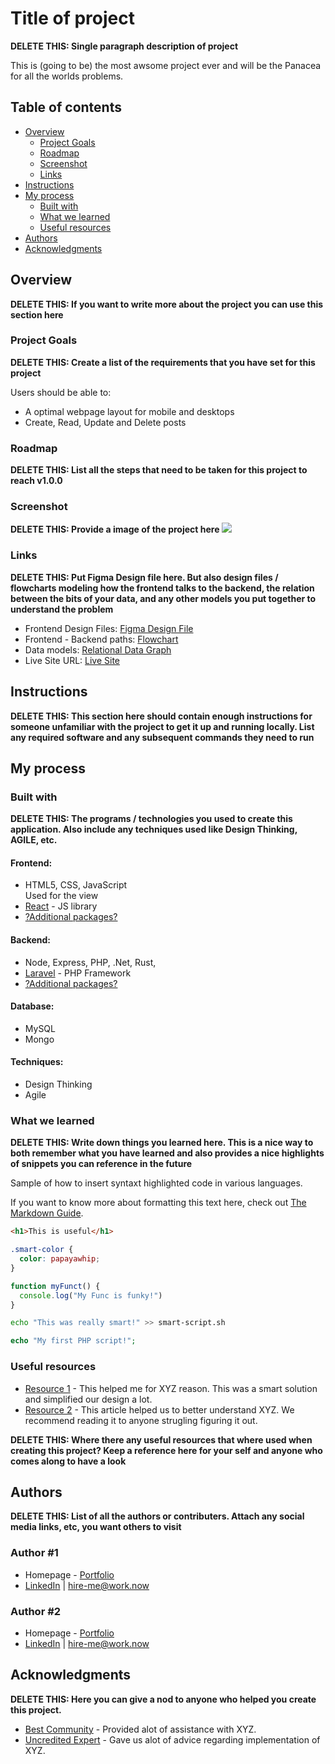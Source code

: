 # **Title of project**

**DELETE THIS: Single paragraph description of project**

This is (going to be) the most awsome project ever and will be the Panacea for all the worlds problems.

## Table of contents

- [Overview](#overview)
  - [Project Goals](#project-goals)
  - [Roadmap](#roadmap)
  - [Screenshot](#screenshot)
  - [Links](#links)
- [Instructions](#instructions)
- [My process](#my-process)
  - [Built with](#built-with)
  - [What we learned](#what-we-learned)
  - [Useful resources](#useful-resources)
- [Authors](#authors)
- [Acknowledgments](#acknowledgments)

## Overview

**DELETE THIS: If you want to write more about the project you can use this section here**

### Project Goals

**DELETE THIS: Create a list of the requirements that you have set for this project**

Users should be able to:

- A optimal webpage layout for mobile and desktops
- Create, Read, Update and Delete posts

### Roadmap

**DELETE THIS: List all the steps that need to be taken for this project to reach v1.0.0**


### Screenshot

**DELETE THIS: Provide a image of the project here**
![](./image.jpg)


### Links

**DELETE THIS: Put Figma Design file here. But also design files / flowcharts modeling how the frontend talks to the backend, the relation between the bits of your data, and any other models you put together to understand the problem**

- Frontend Design Files: [Figma Design File](https://your-solution-url.com)
- Frontend - Backend paths: [Flowchart](https://your-solution-url.com)
- Data models: [Relational Data Graph](https://your-solution-url.com)
- Live Site URL: [Live Site](https://your-live-site-url.com)

## Instructions

**DELETE THIS: This section here should contain enough instructions for someone unfamiliar with the project to get it up and running locally. List any required software and any subsequent commands they need to run**

## My process

### Built with

**DELETE THIS: The programs / technologies you used to create this application. Also include any techniques used like Design Thinking, AGILE, etc.**

#### Frontend:
- HTML5, CSS, JavaScript</br>
Used for the view
- [React](https://reactjs.org/) - JS library
- [?Additional packages?](https://hunk-package.big/)

#### Backend:
- Node, Express, PHP, .Net, Rust,
- [Laravel](https://laravel.com/) - PHP Framework
- [?Additional packages?](https://hunk-package.big/)

#### Database:
- MySQL
- Mongo

#### Techniques:
- Design Thinking
- Agile


### What we learned

**DELETE THIS: Write down things you learned here. This is a nice way to both remember what you have learned and also provides a nice highlights of snippets you can reference in the future**

Sample of how to insert syntaxt highlighted code in various languages.

If you want to know more about formatting this text here, check out [The Markdown Guide](https://www.markdownguide.org/).

```html
<h1>This is useful</h1>
```
```css
.smart-color {
  color: papayawhip;
}
```
```js
function myFunct() {
  console.log("My Func is funky!")
}
```
```sh
echo "This was really smart!" >> smart-script.sh
```
```php
echo "My first PHP script!";
```

### Useful resources

- [Resource 1](https://www.example.com) - This helped me for XYZ reason. This was a smart solution and simplified our design a lot.
- [Resource 2](https://www.example.com) - This article helped us to better understand XYZ. We recommend reading it to anyone strugling figuring it out.

**DELETE THIS: Where there any useful resources that where used when creating this project? Keep a reference here for your self and anyone who comes along to have a look**

## Authors

**DELETE THIS: List of all the authors or contributers. Attach any social media links, etc, you want others to visit**
### Author #1
- Homepage - [Portfolio](https://www.your-portfolio.com)
- [LinkedIn](https://www.linkedin.com/yourusername) | <hire-me@work.now>

### Author #2
- Homepage - [Portfolio](https://www.your-portfolio.com)
- [LinkedIn](https://www.linkedin.com/yourusername) | <hire-me@work.now>

## Acknowledgments

**DELETE THIS: Here you can give a nod to anyone who helped you create this project.**

- [Best Community](https://best.comunity.eva) - Provided alot of assistance with XYZ.
- [Uncredited Expert](expert@helpdesk.now) - Gave us alot of advice regarding implementation of XYZ.